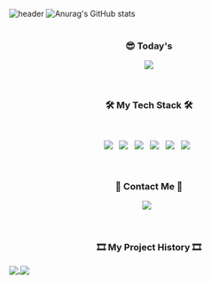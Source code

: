 ![header](https://capsule-render.vercel.app/api?type=slice&color=B0C4DE&height=300&section=header&text=SOJEONG-LEE&fontSize=80&fontAlign=50&fontColor=000000&animation=fadeIn)
![Anurag's GitHub stats](https://github-readme-stats.vercel.app/api?username=growthlee0125&show_icons=true&theme=radical)
</br>
</br>
<h3 align="center"><b>😎 Today's </b></h3>
<p align="center">
<a href="https://hits.seeyoufarm.com"><img src="https://hits.seeyoufarm.com/api/count/incr/badge.svg?url=https%3A%2F%2Fgithub.com%2Fgrowthlee0125&count_bg=%2303E505&title_bg=%23030202&icon=&icon_color=%23E7E7E7&title=hits&edge_flat=true"/></a>
</p>
</br>
<h3 align="center"><b>🛠 My Tech Stack 🛠</b></h3>
</br>
<p align="center">
<img src="https://img.shields.io/badge/JAVA-007396?style=flat-square&logo=JAVA&logoColor=white"/> &nbsp
<img src="https://img.shields.io/badge/Spring-6DB33F?style=flat-square&logo=Spring&logoColor=white"/> &nbsp
<img src="https://img.shields.io/badge/Spring Boot-6DB33F?style=flat-square&logo=Spring Boot&logoColor=white"/> &nbsp
<img src="https://img.shields.io/badge/MySQL-4479A1?style=flat-square&logo=MySQL&logoColor=white"/> &nbsp 
<img src="https://img.shields.io/badge/Git-F05032?style=flat-square&logo=Git&logoColor=white"/> &nbsp
<img src="https://img.shields.io/badge/GitHub-181717?style=flat-square&logo=GitHub&logoColor=white"/> &nbsp
</p>
</br>
<h3 align="center"><b>📧 Contact Me 📧</b></h3>
<p align="center">
<a href="mailto:growthlee0125@gmail.com"> <img src="https://img.shields.io/badge/Gmail-EA4335?style=flat-square&logo=Gmail&logoColor=white"/></a> &nbsp
</p>
</br>
<h3 align="center"><b>🎞 My Project History 🎞</b></h3>
<a href="https://github.com/growthlee0125/SaladMall">
  <img align="center" src="https://github-readme-stats.vercel.app/api/pin/?username=growthlee0125&repo=SaladMall" />
</a>
<a href="https://github.com/growthlee0125/FirstProjectHomepage">
  <img align="center" src="https://github-readme-stats.vercel.app/api/pin/?username=growthlee0125&repo=FirstProjectHomepage" />
</a>
</br>
